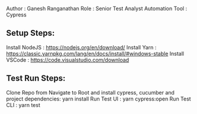 Author : Ganesh Ranganathan
Role : Senior Test Analyst
Automation Tool : Cypress

Setup Steps: 
-------------
Install NodeJS : https://nodejs.org/en/download/
Install Yarn : https://classic.yarnpkg.com/lang/en/docs/install/#windows-stable
Install VSCode : https://code.visualstudio.com/download

Test Run Steps:
---------------
Clone Repo from 
Navigate to Root and install cypress, cucumber and project dependencies: yarn install 
Run Test UI : yarn cypress:open
Run Test CLI : yarn test



